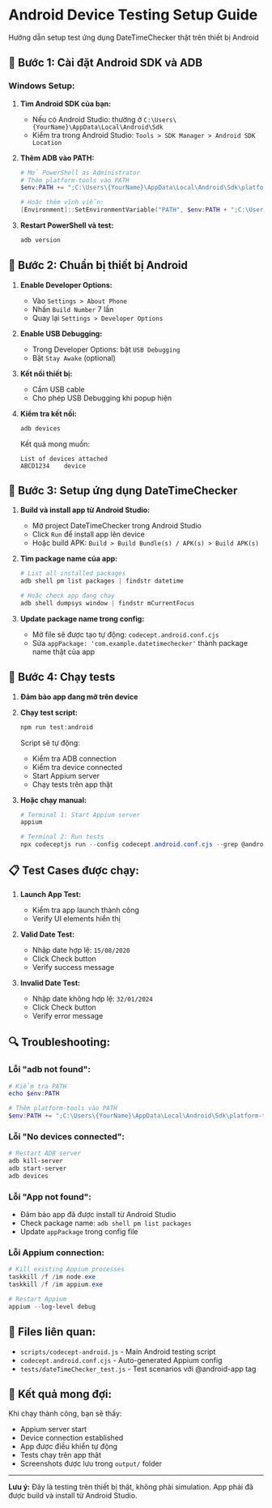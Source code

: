 # Android Device Testing Setup Guide

Hướng dẫn setup test ứng dụng DateTimeChecker thật trên thiết bị Android

## 🚀 Bước 1: Cài đặt Android SDK và ADB

### Windows Setup:

1. **Tìm Android SDK của bạn:**

   - Nếu có Android Studio: thường ở `C:\Users\{YourName}\AppData\Local\Android\Sdk`
   - Kiểm tra trong Android Studio: `Tools > SDK Manager > Android SDK Location`

2. **Thêm ADB vào PATH:**

   ```powershell
   # Mở PowerShell as Administrator
   # Thêm platform-tools vào PATH
   $env:PATH += ";C:\Users\{YourName}\AppData\Local\Android\Sdk\platform-tools"

   # Hoặc thêm vĩnh viễn:
   [Environment]::SetEnvironmentVariable("PATH", $env:PATH + ";C:\Users\{YourName}\AppData\Local\Android\Sdk\platform-tools", [EnvironmentVariableTarget]::User)
   ```

3. **Restart PowerShell và test:**
   ```powershell
   adb version
   ```

## 📱 Bước 2: Chuẩn bị thiết bị Android

1. **Enable Developer Options:**

   - Vào `Settings > About Phone`
   - Nhấn `Build Number` 7 lần
   - Quay lại `Settings > Developer Options`

2. **Enable USB Debugging:**

   - Trong Developer Options: bật `USB Debugging`
   - Bật `Stay Awake` (optional)

3. **Kết nối thiết bị:**

   - Cắm USB cable
   - Cho phép USB Debugging khi popup hiện

4. **Kiểm tra kết nối:**

   ```powershell
   adb devices
   ```

   Kết quả mong muốn:

   ```
   List of devices attached
   ABCD1234    device
   ```

## 🔧 Bước 3: Setup ứng dụng DateTimeChecker

1. **Build và install app từ Android Studio:**

   - Mở project DateTimeChecker trong Android Studio
   - Click `Run` để install app lên device
   - Hoặc build APK: `Build > Build Bundle(s) / APK(s) > Build APK(s)`

2. **Tìm package name của app:**

   ```powershell
   # List all installed packages
   adb shell pm list packages | findstr datetime

   # Hoặc check app đang chạy
   adb shell dumpsys window | findstr mCurrentFocus
   ```

3. **Update package name trong config:**
   - Mở file sẽ được tạo tự động: `codecept.android.conf.cjs`
   - Sửa `appPackage: 'com.example.datetimechecker'` thành package name thật của app

## 🧪 Bước 4: Chạy tests

1. **Đảm bảo app đang mở trên device**

2. **Chạy test script:**

   ```powershell
   npm run test:android
   ```

   Script sẽ tự động:

   - Kiểm tra ADB connection
   - Kiểm tra device connected
   - Start Appium server
   - Chạy tests trên app thật

3. **Hoặc chạy manual:**

   ```powershell
   # Terminal 1: Start Appium server
   appium

   # Terminal 2: Run tests
   npx codeceptjs run --config codecept.android.conf.cjs --grep @android-app --steps
   ```

## 📋 Test Cases được chạy:

1. **Launch App Test:**

   - Kiểm tra app launch thành công
   - Verify UI elements hiển thị

2. **Valid Date Test:**

   - Nhập date hợp lệ: `15/08/2020`
   - Click Check button
   - Verify success message

3. **Invalid Date Test:**
   - Nhập date không hợp lệ: `32/01/2024`
   - Click Check button
   - Verify error message

## 🔍 Troubleshooting:

### Lỗi "adb not found":

```powershell
# Kiểm tra PATH
echo $env:PATH

# Thêm platform-tools vào PATH
$env:PATH += ";C:\Users\{YourName}\AppData\Local\Android\Sdk\platform-tools"
```

### Lỗi "No devices connected":

```powershell
# Restart ADB server
adb kill-server
adb start-server
adb devices
```

### Lỗi "App not found":

- Đảm bảo app đã được install từ Android Studio
- Check package name: `adb shell pm list packages`
- Update `appPackage` trong config file

### Lỗi Appium connection:

```powershell
# Kill existing Appium processes
taskkill /f /im node.exe
taskkill /f /im appium.exe

# Restart Appium
appium --log-level debug
```

## 📁 Files liên quan:

- `scripts/codecept-android.js` - Main Android testing script
- `codecept.android.conf.cjs` - Auto-generated Appium config
- `tests/dateTimeChecker_test.js` - Test scenarios với @android-app tag

## 🎯 Kết quả mong đợi:

Khi chạy thành công, bạn sẽ thấy:

- Appium server start
- Device connection established
- App được điều khiển tự động
- Tests chạy trên app thật
- Screenshots được lưu trong `output/` folder

---

**Lưu ý:** Đây là testing trên thiết bị thật, không phải simulation. App phải đã được build và install từ Android Studio.
